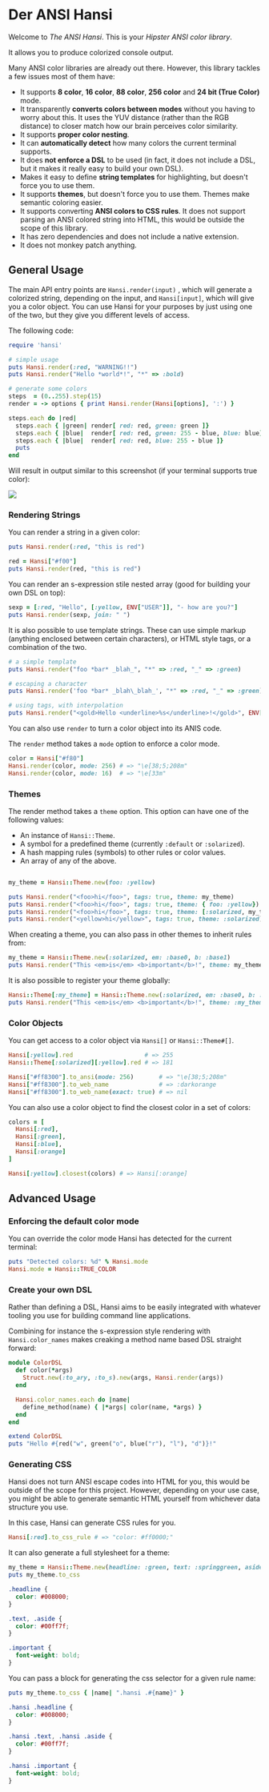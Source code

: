 # Der ANSI Hansi

Welcome to *The ANSI Hansi*. This is your *Hipster ANSI color library*.

It allows you to produce colorized console output.

Many ANSI color libraries are already out there. However, this library tackles a few issues most of them have:

* It supports **8 color**, **16 color**, **88 color**, **256 color** and **24 bit (True Color)** mode.
* It transparently **converts colors between modes** without you having to worry about this. It uses the YUV distance (rather than the RGB distance) to closer match how our brain perceives color similarity.
* It supports **proper color nesting**.
* It can **automatically detect** how many colors the current terminal supports.
* It does **not enforce a DSL** to be used (in fact, it does not include a DSL, but it makes it really easy to build your own DSL).
* Makes it easy to define **string templates** for highlighting, but doesn't force you to use them.
* It supports **themes**, but doesn't force you to use them. Themes make semantic coloring easier.
* It supports converting **ANSI colors to CSS rules**. It does not support parsing an ANSI colored string into HTML, this would be outside the scope of this library.
* It has zero dependencies and does not include a native extension.
* It does not monkey patch anything.

## General Usage

The main API entry points are `Hansi.render(input)` , which will generate a colorized string, depending on the input, and `Hansi[input]`, which will give you a color object. You can use Hansi for your purposes by just using one of the two, but they give you different levels of access.

The following code:

``` ruby
require 'hansi'

# simple usage
puts Hansi.render(:red, "WARNING!!")
puts Hansi.render("Hello *world*!", "*" => :bold)

# generate some colors
steps  = (0..255).step(15)
render = -> options { print Hansi.render(Hansi[options], ':') }

steps.each do |red|
  steps.each { |green| render[ red: red, green: green ]}
  steps.each { |blue|  render[ red: red, green: 255 - blue, blue: blue]}
  steps.each { |blue|  render[ red: red, blue: 255 - blue ]}
  puts
end
```

Will result in output similar to this screenshot (if your terminal supports true color):

![](hansi.png)

### Rendering Strings

You can render a string in a given color:

``` ruby
puts Hansi.render(:red, "this is red")

red = Hansi["#f00"]
puts Hansi.render(red, "this is red")
```

You can render an s-expression stile nested array (good for building your own DSL on top):

``` ruby
sexp = [:red, "Hello", [:yellow, ENV["USER"]], "- how are you?"]
puts Hansi.render(sexp, join: " ")
```

It is also possible to use template strings. These can use simple markup (anything enclosed between certain characters), or HTML style tags, or a combination of the two.

``` ruby
# a simple template
puts Hansi.render("foo *bar* _blah_", "*" => :red, "_" => :green)

# escaping a character
puts Hansi.render('foo *bar* _blah\_blah_', "*" => :red, "_" => :green)

# using tags, with interpolation
puts Hansi.render("<gold>Hello <underline>%s</underline>!</gold>", ENV['USER'], tags: true)
```

You can also use `render` to turn a color object into its ANIS code.

The `render` method takes a `mode` option to enforce a color mode.

``` ruby
color = Hansi["#f80"]
Hansi.render(color, mode: 256) # => "\e[38;5;208m"
Hansi.render(color, mode: 16)  # => "\e[33m"
```

### Themes

The render method takes a `theme` option. This option can have one of the following values:

* An instance of `Hansi::Theme`.
* A symbol for a predefined theme (currently `:default` or `:solarized`).
* A hash mapping rules (symbols) to other rules or color values.
* An array of any of the above.

``` ruby

my_theme = Hansi::Theme.new(foo: :yellow)

puts Hansi.render("<foo>hi</foo>", tags: true, theme: my_theme)               # bright yellow
puts Hansi.render("<foo>hi</foo>", tags: true, theme: { foo: :yellow})        # bright yellow
puts Hansi.render("<foo>hi</foo>", tags: true, theme: [:solarized, my_theme]) # solarized yellow
puts Hansi.render("<yellow>hi</yellow>", tags: true, theme: :solarized)       # solarized yellow
```

When creating a theme, you can also pass in other themes to inherit rules from:

``` ruby
my_theme = Hansi::Theme.new(:solarized, em: :base0, b: :base1)
puts Hansi.render("This <em>is</em> <b>important</b>!", theme: my_theme)
```

It is also possible to register your theme globally:

``` ruby
Hansi::Theme[:my_theme] = Hansi::Theme.new(:solarized, em: :base0, b: :base1)
puts Hansi.render("This <em>is</em> <b>important</b>!", theme: :my_theme)
```

### Color Objects

You can get access to a color object via `Hansi[]` or `Hansi::Theme#[]`.

``` ruby
Hansi[:yellow].red                    # => 255
Hansi::Theme[:solarized][:yellow].red # => 181

Hansi["#ff8300"].to_ansi(mode: 256)       # => "\e[38;5;208m"
Hansi["#ff8300"].to_web_name              # => :darkorange
Hansi["#ff8300"].to_web_name(exact: true) # => nil
```

You can also use a color object to find the closest color in a set of colors:

``` ruby
colors = [
  Hansi[:red],
  Hansi[:green],
  Hansi[:blue],
  Hansi[:orange]
]

Hansi[:yellow].closest(colors) # => Hansi[:orange]
```

## Advanced Usage

### Enforcing the default color mode

You can override the color mode Hansi has detected for the current terminal:

``` ruby
puts "Detected colors: %d" % Hansi.mode
Hansi.mode = Hansi::TRUE_COLOR
```

### Create your own DSL

Rather than defining a DSL, Hansi aims to be easily integrated with whatever tooling you use for building command line applications.

Combining for instance the s-expression style rendering with `Hansi.color_names` makes creaking a method name based DSL straight forward:

``` ruby
module ColorDSL
  def color(*args)
    Struct.new(:to_ary, :to_s).new(args, Hansi.render(args))
  end

  Hansi.color_names.each do |name|
    define_method(name) { |*args| color(name, *args) }
  end
end

extend ColorDSL
puts "Hello #{red("w", green("o", blue("r"), "l"), "d")}!"
```

### Generating CSS

Hansi does not turn ANSI escape codes into HTML for you, this would be outside of the scope for this project. However, depending on your use case, you might be able to generate semantic HTML yourself from whichever data structure you use.

In this case, Hansi can generate CSS rules for you.

``` ruby
Hansi[:red].to_css_rule # => "color: #ff0000;"
```

It can also generate a full stylesheet for a theme:

``` ruby
my_theme = Hansi::Theme.new(headline: :green, text: :springgreen, aside: :text, important: :bold)
puts my_theme.to_css
```

``` css
.headline {
  color: #008000;
}

.text, .aside {
  color: #00ff7f;
}

.important {
  font-weight: bold;
}
```

You can pass a block for generating the css selector for a given rule name:

``` ruby
puts my_theme.to_css { |name| ".hansi .#{name}" }
```

``` css
.hansi .headline {
  color: #008000;
}

.hansi .text, .hansi .aside {
  color: #00ff7f;
}

.hansi .important {
  font-weight: bold;
}
```
